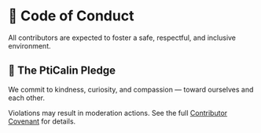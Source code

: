 # 🤝 Code of Conduct

All contributors are expected to foster a safe, respectful, and inclusive environment.

## 💫 The PtiCalin Pledge

We commit to kindness, curiosity, and compassion — toward ourselves and each other.

Violations may result in moderation actions. See the full [Contributor Covenant](https://www.contributor-covenant.org/) for details.

